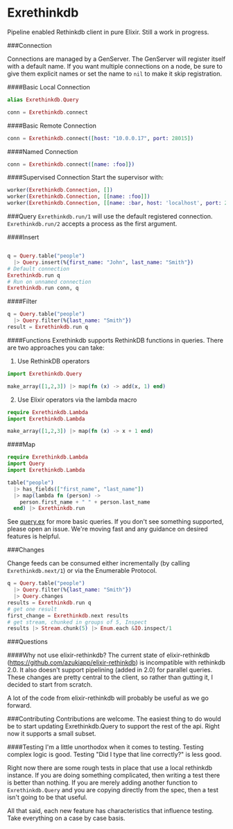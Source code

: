 Exrethinkdb
===========

Pipeline enabled Rethinkdb client in pure Elixir. Still a work in progress.

###Connection

Connections are managed by a GenServer. The GenServer will register itself with a default name. If you want multiple connections on a node, be sure to give them explicit names or set the name to `nil` to make it skip registration.

####Basic Local Connection
```elixir
alias Exrethinkdb.Query

conn = Exrethinkdb.connect
```

####Basic Remote Connection
```elixir
conn = Exrethinkdb.connect([host: "10.0.0.17", port: 28015])
```

####Named Connection
```elixir
conn = Exrethinkdb.connect([name: :foo]})
```

####Supervised Connection
Start the supervisor with:
```elixir
worker(Exrethinkdb.Connection, [])
worker(Exrethinkdb.Connection, [[name: :foo]])
worker(Exrethinkdb.Connection, [[name: :bar, host: 'localhost', port: 28015]])
```

###Query
`Exrethinkdb.run/1` will use the default registered connection. `Exrethinkdb.run/2` accepts a process as the first argument.

####Insert
```elixir

q = Query.table("people")
  |> Query.insert(%{first_name: "John", last_name: "Smith"})
# Default connection
Exrethinkdb.run q
# Run on unnamed connection
Exrethinkdb.run conn, q
```

####Filter
```elixir
q = Query.table("people")
  |> Query.filter(%{last_name: "Smith"})
result = Exrethinkdb.run q
```

####Functions
Exrethinkdb supports RethinkDB functions in queries. There are two approaches you can take:

1. Use RethinkDB operators

```elixir
import Exrethinkdb.Query

make_array([1,2,3]) |> map(fn (x) -> add(x, 1) end)
```

2. Use Elixir operators via the lambda macro
```elixir
require Exrethinkdb.Lambda
import Exrethinkdb.Lambda

make_array([1,2,3]) |> map(fn (x) -> x + 1 end)
```

####Map
```elixir
require Exrethinkdb.Lambda
import Query
import Exrethinkdb.Lambda

table("people")
  |> has_fields(["first_name", "last_name"])
  |> map(lambda fn (person) ->
    person.first_name + " " + person.last_name
  end) |> Exrethinkdb.run
```



See [query.ex](lib/exrethinkdb/query.ex) for more basic queries. If you don't see something supported, please open an issue. We're moving fast and any guidance on desired features is helpful.

###Changes

Change feeds can be consumed either incrementally (by calling `Exrethinkdb.next/1`) or via the Enumerable Protocol.

```elixir
q = Query.table("people")
  |> Query.filter(%{last_name: "Smith"})
  |> Query.changes
results = Exrethinkdb.run q
# get one result
first_change = Exrethinkdb.next results
# get stream, chunked in groups of 5, Inspect
results |> Stream.chunk(5) |> Enum.each &IO.inspect/1
```

###Questions

####Why not use elixir-rethinkdb?
The current state of elixir-rethinkdb (https://github.com/azukiapp/elixir-rethinkdb) is incompatible with rethinkdb 2.0. It also doesn't support pipelining (added in 2.0) for parallel queries. These changes are pretty central to the client, so rather than gutting it, I decided to start from scratch.

A lot of the code from elixir-rethinkdb will probably be useful as we go forward.

###Contributing
Contributions are welcome. The easiest thing to do would be to start updating Exrethinkdb.Query to support the rest of the api. Right now it supports a small subset.

####Testing
I'm a little unorthodox when it comes to testing. Testing complex logic is good. Testing "Did I type that line correctly?" is less good.

Right now there are some rough tests in place that use a local rethinkdb instance. If you are doing something complicated, then writing a test there is better than nothing. If you are merely adding another function to `Exrethinkdb.Query` and you are copying directly from the spec, then a test isn't going to be that useful.

All that said, each new feature has characteristics that influence testing. Take everything on a case by case basis.
